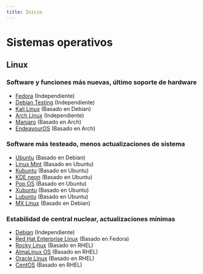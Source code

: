 ```yaml
---
title: Inicio
---
```


# Sistemas operativos

## Linux

### Software y funciones más nuevas, último soporte de hardware

- [Fedora](https://getfedora.org/) (Independiente)
- [Debian Testing](https://cdimage.debian.org/images/unofficial/non-free/images-including-firmware/weekly-live-builds/amd64/iso-hybrid/) (Independiente)
- [Kali Linux](https://www.kali.org/) (Basado en Debian)
- [Arch Linux](https://www.archlinux.org/) (Independiente)
- [Manjaro](https://manjaro.org/) (Basado en Arch)
- [EndeavourOS](https://endeavouros.com/) (Basado en Arch)

### Software más testeado, menos actualizaciones de sistema

- [Ubuntu](https://ubuntu.com/download/desktop) (Basado en Debian)
- [Linux Mint](https://linuxmint.com/download.php) (Basado en Ubuntu)
- [Kubuntu](https://kubuntu.org/getkubuntu/) (Basado en Ubuntu)
- [KDE neon](https://neon.kde.org/download) (Basado en Ubuntu)
- [Pop OS](https://pop.system76.com/) (Basado en Ubuntu)
- [Xubuntu](https://xubuntu.org/) (Basado en Ubuntu)
- [Lubuntu](https://lubuntu.me/) (Basado en Ubuntu)
- [MX Linux](https://mxlinux.org/) (Basado en Debian)

### Estabilidad de central nuclear, actualizaciones mínimas

- [Debian](https://www.debian.org/CD/live/) (Independiente)
- [Red Hat Enterprise Linux](https://www.redhat.com/en/technologies/linux-platforms/enterprise-linux) (Basado en Fedora)
- [Rocky Linux](https://rockylinux.org/) (Basado en RHEL)
- [AlmaLinux OS](https://almalinux.org/) (Basado en RHEL)
- [Oracle Linux](https://www.oracle.com/linux/) (Basado en RHEL)
- [CentOS](https://www.centos.org/) (Basado en RHEL)
